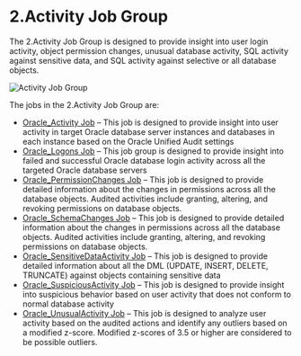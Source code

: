 # 2.Activity Job Group

The 2.Activity Job Group is designed to provide insight into user login activity, object permission
changes, unusual database activity, SQL activity against sensitive data, and SQL activity against
selective or all database objects.

![Activity Job Group](/img/versioned_docs/enterpriseauditor_11.6/enterpriseauditor/solutions/databases/oracle/activity/jobgroup25.webp)

The jobs in the 2.Activity Job Group are:

- [Oracle_Activity Job](/versioned_docs/enterpriseauditor_11.6/enterpriseauditor/solutions/databases/oracle/activity/oracle_activity.md)
  – This job is designed to provide insight into user activity in target Oracle database server
  instances and databases in each instance based on the Oracle Unified Audit settings
- [Oracle_Logons Job](/versioned_docs/enterpriseauditor_11.6/enterpriseauditor/solutions/databases/oracle/activity/oracle_logons.md)
  – This job group is designed to provide insight into failed and successful Oracle database login
  activity across all the targeted Oracle database servers
- [Oracle_PermissionChanges Job](/versioned_docs/enterpriseauditor_11.6/enterpriseauditor/solutions/databases/oracle/activity/oracle_permissionchanges.md)
  – This job is designed to provide detailed information about the changes in permissions across all
  the database objects. Audited activities include granting, altering, and revoking permissions on
  database objects.
- [Oracle_SchemaChanges Job](/versioned_docs/enterpriseauditor_11.6/enterpriseauditor/solutions/databases/oracle/activity/oracle_schemachanges.md)
  – This job is designed to provide detailed information about the changes in permissions across all
  the database objects. Audited activities include granting, altering, and revoking permissions on
  database objects.
- [Oracle_SensitiveDataActivity Job](/versioned_docs/enterpriseauditor_11.6/enterpriseauditor/solutions/databases/oracle/activity/oracle_sensitivedataactivity.md)
  – This job is designed to provide detailed information about all the DML (UPDATE, INSERT, DELETE,
  TRUNCATE) against objects containing sensitive data
- [Oracle_SuspiciousActivity Job](/versioned_docs/enterpriseauditor_11.6/enterpriseauditor/solutions/databases/oracle/activity/oracle_suspiciousactivity.md)
  – This job is designed to provide insight into suspicious behavior based on user activity that
  does not conform to normal database activity
- [Oracle_UnusualActivity Job](/versioned_docs/enterpriseauditor_11.6/enterpriseauditor/solutions/databases/oracle/activity/oracle_unusualactivity.md)
  – This job is designed to analyze user activity based on the audited actions and identify any
  outliers based on a modified z-score. Modified z-scores of 3.5 or higher are considered to be
  possible outliers.

